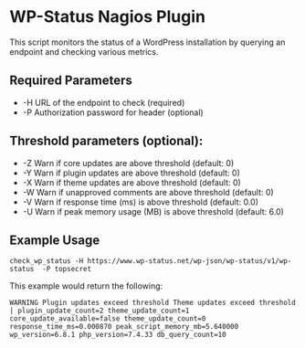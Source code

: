 # WP-Status Nagios Plugin

This script monitors the status of a WordPress installation by querying an endpoint and checking various metrics.

## Required Parameters

- -H <url> URL of the endpoint to check (required)
- -P <password> Authorization password for header (optional)

## Threshold parameters (optional):

- -Z <value> Warn if core updates are above threshold (default: 0)
- -Y <value> Warn if plugin updates are above threshold (default: 0)
- -X <value> Warn if theme updates are above threshold (default: 0)
- -W <value> Warn if unapproved comments are above threshold (default: 0)
- -V <value> Warn if response time (ms) is above threshold (default: 0.0)
- -U <value> Warn if peak memory usage (MB) is above threshold (default: 6.0)

## Example Usage

```
check_wp_status -H https://www.wp-status.net/wp-json/wp-status/v1/wp-status  -P topsecret
```

This example would return the following:

```
WARNING Plugin updates exceed threshold Theme updates exceed threshold | plugin_update_count=2 theme_update_count=1 core_update_available=false theme_update_count=0 response_time_ms=0.000870 peak_script_memory_mb=5.640000 wp_version=6.8.1 php_version=7.4.33 db_query_count=10
```

